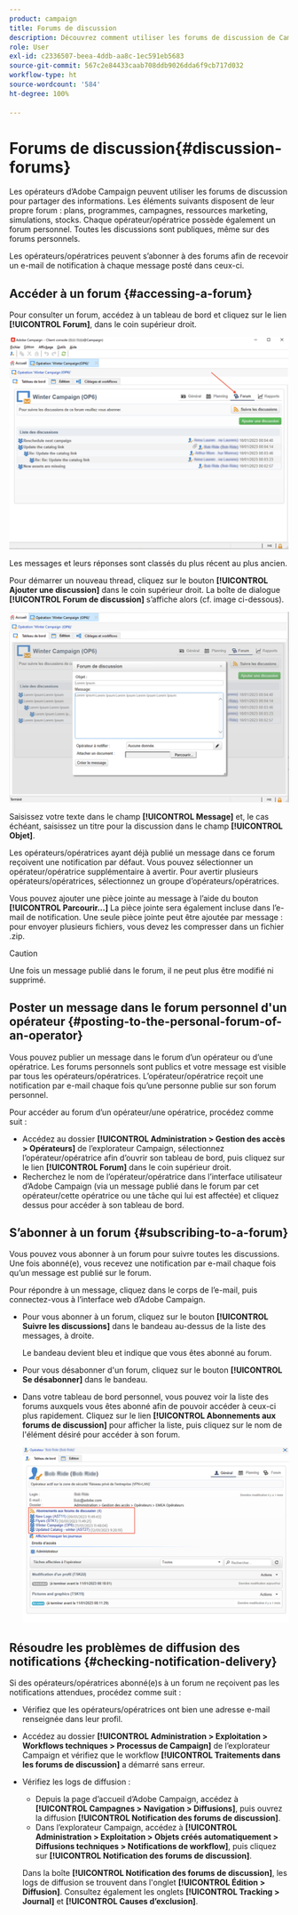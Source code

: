 ```yaml
---
product: campaign
title: Forums de discussion
description: Découvrez comment utiliser les forums de discussion de Campaign
role: User
exl-id: c2336507-beea-4ddb-aa8c-1ec591eb5683
source-git-commit: 567c2e84433caab708ddb9026dda6f9cb717d032
workflow-type: ht
source-wordcount: '584'
ht-degree: 100%

---
```


# Forums de discussion{#discussion-forums}

Les opérateurs d’Adobe Campaign peuvent utiliser les forums de discussion pour partager des informations. Les éléments suivants disposent de leur propre forum : plans, programmes, campagnes, ressources marketing, simulations, stocks. Chaque opérateur/opératrice possède également un forum personnel. Toutes les discussions sont publiques, même sur des forums personnels.

Les opérateurs/opératrices peuvent s’abonner à des forums afin de recevoir un e-mail de notification à chaque message posté dans ceux-ci.

## Accéder à un forum {#accessing-a-forum}

Pour consulter un forum, accédez à un tableau de bord et cliquez sur le lien **[!UICONTROL Forum]**, dans le coin supérieur droit.

![](assets/mrm-forum-icon.png)

Les messages et leurs réponses sont classés du plus récent au plus ancien.

Pour démarrer un nouveau thread, cliquez sur le bouton **[!UICONTROL Ajouter une discussion]** dans le coin supérieur droit. La boîte de dialogue **[!UICONTROL Forum de discussion]** s’affiche alors (cf. image ci-dessous).

![](assets/mrm-forum-new-thread.png)


Saisissez votre texte dans le champ **[!UICONTROL Message]** et, le cas échéant, saisissez un titre pour la discussion dans le champ **[!UICONTROL Objet]**.

Les opérateurs/opératrices ayant déjà publié un message dans ce forum reçoivent une notification par défaut. Vous pouvez sélectionner un opérateur/opératrice supplémentaire à avertir. Pour avertir plusieurs opérateurs/opératrices, sélectionnez un groupe d’opérateurs/opératrices.

Vous pouvez ajouter une pièce jointe au message à l’aide du bouton **[!UICONTROL Parcourir...]** La pièce jointe sera également incluse dans l’e-mail de notification. Une seule pièce jointe peut être ajoutée par message : pour envoyer plusieurs fichiers, vous devez les compresser dans un fichier .zip.

>[!CAUTION]
>
>Une fois un message publié dans le forum, il ne peut plus être modifié ni supprimé.

## Poster un message dans le forum personnel d&#39;un opérateur {#posting-to-the-personal-forum-of-an-operator}

Vous pouvez publier un message dans le forum d’un opérateur ou d’une opératrice. Les forums personnels sont publics et votre message est visible par tous les opérateurs/opératrices. L’opérateur/opératrice reçoit une notification par e-mail chaque fois qu’une personne publie sur son forum personnel.

Pour accéder au forum d’un opérateur/une opératrice, procédez comme suit :

* Accédez au dossier **[!UICONTROL Administration > Gestion des accès > Opérateurs]** de l’explorateur Campaign, sélectionnez l’opérateur/opératrice afin d’ouvrir son tableau de bord, puis cliquez sur le lien **[!UICONTROL Forum]** dans le coin supérieur droit.
* Recherchez le nom de l’opérateur/opératrice dans l’interface utilisateur d’Adobe Campaign (via un message publié dans le forum par cet opérateur/cette opératrice ou une tâche qui lui est affectée) et cliquez dessus pour accéder à son tableau de bord.

## S’abonner à un forum {#subscribing-to-a-forum}

Vous pouvez vous abonner à un forum pour suivre toutes les discussions. Une fois abonné(e), vous recevez une notification par e-mail chaque fois qu’un message est publié sur le forum.

Pour répondre à un message, cliquez dans le corps de l’e-mail, puis connectez-vous à l’interface web d’Adobe Campaign.

* Pour vous abonner à un forum, cliquez sur le bouton **[!UICONTROL Suivre les discussions]** dans le bandeau au-dessus de la liste des messages, à droite.

  Le bandeau devient bleu et indique que vous êtes abonné au forum.

* Pour vous désabonner d&#39;un forum, cliquez sur le bouton **[!UICONTROL Se désabonner]** dans le bandeau.

* Dans votre tableau de bord personnel, vous pouvez voir la liste des forums auxquels vous êtes abonné afin de pouvoir accéder à ceux-ci plus rapidement. Cliquez sur le lien **[!UICONTROL Abonnements aux forums de discussion]** pour afficher la liste, puis cliquez sur le nom de l&#39;élément désiré pour accéder à son forum.

  ![](assets/forum-subscribed.png)


## Résoudre les problèmes de diffusion des notifications {#checking-notification-delivery}

Si des opérateurs/opératrices abonné(e)s à un forum ne reçoivent pas les notifications attendues, procédez comme suit :

* Vérifiez que les opérateurs/opératrices ont bien une adresse e-mail renseignée dans leur profil.
* Accédez au dossier **[!UICONTROL Administration > Exploitation > Workflows techniques > Processus de Campaign]** de l’explorateur Campaign et vérifiez que le workflow **[!UICONTROL Traitements dans les forums de discussion]** a démarré sans erreur.
* Vérifiez les logs de diffusion :

   * Depuis la page d’accueil d’Adobe Campaign, accédez à **[!UICONTROL Campagnes > Navigation > Diffusions]**, puis ouvrez la diffusion **[!UICONTROL Notification des forums de discussion]**.
   * Dans l’explorateur Campaign, accédez à **[!UICONTROL Administration > Exploitation > Objets créés automatiquement > Diffusions techniques > Notifications de workflow]**, puis cliquez sur **[!UICONTROL Notification des forums de discussion]**.

  Dans la boîte **[!UICONTROL Notification des forums de discussion]**, les logs de diffusion se trouvent dans l&#39;onglet **[!UICONTROL Édition > Diffusion]**. Consultez également les onglets **[!UICONTROL Tracking > Journal]** et **[!UICONTROL Causes d’exclusion]**.
